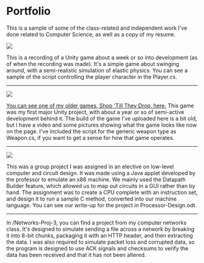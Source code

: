 # Portfolio
This is a sample of some of the class-related and independent work I've done related to Computer Science, as well as a copy of my resume.

![](http://i.imgur.com/vkU2yzK.png)

This is a recording of a Unity game about a week or so into development (as of when the recording was made).  It's a simple game about swinging around, with a semi-realistic simulation of elastic physics.  You can see a sample of the script controlling the player character in the Player.cs.

-----

![](http://i.imgur.com/O2ZdmJ0.jpg)

[You can see one of my older games, Shop 'Till They Drop, here.](http://gamejolt.com/games/shop-till-they-drop/61696)  This game was my first major Unity project, with about a year or so of semi-active development behind it.  The build of the game I've uploaded here is a bit old, but I have a video and some pictures showing what the game looks like now on the page.
I've included the script for the generic weapon type as Weapon.cs, if you want to get a sense for how that game operates.

-----

![](http://i.imgur.com/bllOlNO.png)

This was a group project I was assigned in an elective on low-level computer and circuit design.  It was made using a Java applet developed by the professor to emulate an x86 machine.  We mainly used the Datapath Builder feature, which allowed us to map out circuits in a GUI rather than by hand.  The assignment was to create a CPU complete with an instruction set, and design it to run a sample C method, converted into our machine language.  You can see our write-up for the project in Processor-Design.odt.

-----

In /Networks-Proj-3, you can find a project from my computer networks class.  It's designed to simulate sending a file across a network by breaking it into 8-bit chunks, packaging it with an HTTP header, and then extracting the data.  I was also required to simulate packet loss and corrupted data, so the program is designed to use ACK signals and checksums to verify the data has been received and that it has not been altered.
